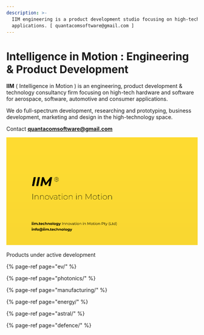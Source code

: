 ```yaml
---
description: >-
  IIM engineering is a product development studio focusing on high-tech
  applications. [ quantacomsoftware@gmail.com ]
---
```


# Intelligence in Motion : Engineering & Product Development

**IIM** \( Intelligence in Motion \) is an engineering, product development & technology consultancy firm focusing on high-tech hardware and software for aerospace, software, automotive and consumer applications. 

We do full-spectrum development, researching and prototyping, business development, marketing and design in the high-technology space.

Contact **quantacomsoftware@gmail.com**

![](.gitbook/assets/iim-electric-vehicle-sybsystems.png)

Products under active development

{% page-ref page="ev/" %}

{% page-ref page="photonics/" %}

{% page-ref page="manufacturing/" %}

{% page-ref page="energy/" %}

{% page-ref page="astral/" %}

{% page-ref page="defence/" %}







